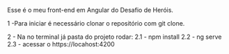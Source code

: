 Esse é o meu front-end em Angular do Desafio de Heróis.

1 -Para iniciar é necessário clonar o repositório com git clone.

2 - Na no terminal já pasta do projeto rodar:
    2.1 - npm install
    2.2 - ng serve
    2.3 - acessar o https://locahost:4200